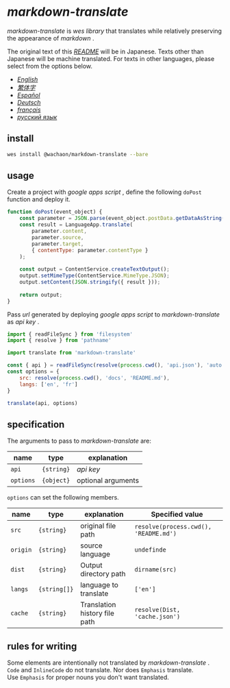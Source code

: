 # *markdown-translate*

*markdown-translate* is *wes library* that translates while relatively preserving the appearance of *markdown* .

The original text of this [*README*](/README.md) will be in Japanese. Texts other than Japanese will be machine translated. For texts in other languages, please select from the options below.

+  [*English*](/docs/README.en.md) <!-- 英語 -->
+  [*繁体字*](/docs/README.zh-TW.md) <!-- 中国語 (繁体字) -->
+  [*Español*](/docs/README.es.md) <!-- スペイン語 -->
+  [*Deutsch*](/docs/README.de.md) <!-- ドイツ語 -->
+  [*français*](/docs/README.fr.md) <!-- フランス語 -->
+  [*русский язык*](/docs/README.ru.md) <!-- ロシア語 -->

## install

```sh
wes install @wachaon/markdown-translate --bare
```

## usage

Create a project with *google apps script* , define the following `doPost` function and deploy it.

```javascript
function doPost(event_object) {
    const parameter = JSON.parse(event_object.postData.getDataAsString());
    const result = LanguageApp.translate(
        parameter.content,
        parameter.source,
        parameter.target,
        { contentType: parameter.contentType }
    );
 
    const output = ContentService.createTextOutput();
    output.setMimeType(ContentService.MimeType.JSON);
    output.setContent(JSON.stringify({ result }));
 
    return output;
}
```

Pass *url* generated by deploying *google apps script* to *markdown-translate* as *api key* .

```javascript
import { readFileSync } from 'filesystem'
import { resolve } from 'pathname'

import translate from 'markdown-translate'

const { api } = readFileSync(resolve(process.cwd(), 'api.json'), 'auto')
const options = {
    src: resolve(process.cwd(), 'docs', 'README.md'),
    langs: ['en', 'fr']
}

translate(api, options)
```

## specification

The arguments to pass to *markdown-translate* are:

| name      | type       | explanation        |
| --------- | ---------- | ------------------ |
| `api`     | `{string}` | *api key*          |
| `options` | `{object}` | optional arguments |

`options` can set the following members.

| name     | type         | explanation                   | Specified value                       |
| -------- | ------------ | ----------------------------- | ------------------------------------- |
| `src`    | `{string}`   | original file path            | `resolve(process.cwd(), 'README.md')` |
| `origin` | `{string}`   | source language               | `undefinde`                           |
| `dist`   | `{string}`   | Output directory path         | `dirname(src)`                        |
| `langs`  | `{string[]}` | language to translate         | `['en']`                              |
| `cache`  | `{string}`   | Translation history file path | `resolve(Dist, 'cache.json')`         |

## rules for writing

Some elements are intentionally not translated by *markdown-translate* . `Code` and `InlineCode` do not translate. Nor does `Emphasis` translate.\
Use `Emphasis` for proper nouns you don't want translated.

